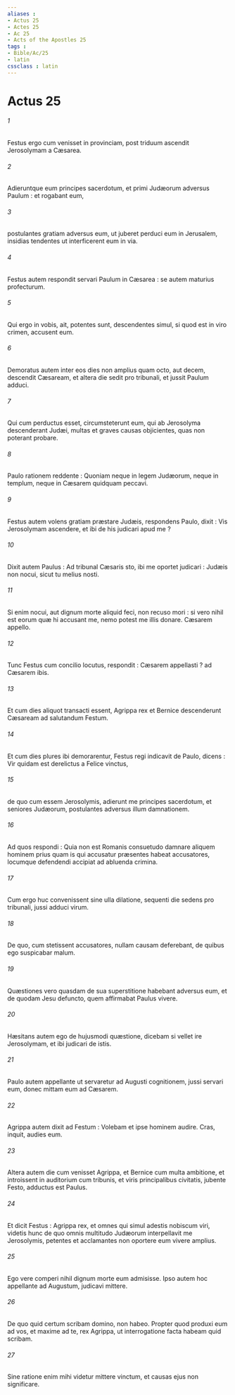 ```yaml
---
aliases : 
- Actus 25
- Actes 25
- Ac 25
- Acts of the Apostles 25
tags : 
- Bible/Ac/25
- latin
cssclass : latin
---
```


# Actus 25

###### 1
Festus ergo cum venisset in provinciam, post triduum ascendit Jerosolymam a Cæsarea.
###### 2
Adieruntque eum principes sacerdotum, et primi Judæorum adversus Paulum : et rogabant eum,
###### 3
postulantes gratiam adversus eum, ut juberet perduci eum in Jerusalem, insidias tendentes ut interficerent eum in via.
###### 4
Festus autem respondit servari Paulum in Cæsarea : se autem maturius profecturum.
###### 5
Qui ergo in vobis, ait, potentes sunt, descendentes simul, si quod est in viro crimen, accusent eum.
###### 6
Demoratus autem inter eos dies non amplius quam octo, aut decem, descendit Cæsaream, et altera die sedit pro tribunali, et jussit Paulum adduci.
###### 7
Qui cum perductus esset, circumsteterunt eum, qui ab Jerosolyma descenderant Judæi, multas et graves causas objicientes, quas non poterant probare.
###### 8
Paulo rationem reddente : Quoniam neque in legem Judæorum, neque in templum, neque in Cæsarem quidquam peccavi.
###### 9
Festus autem volens gratiam præstare Judæis, respondens Paulo, dixit : Vis Jerosolymam ascendere, et ibi de his judicari apud me ?
###### 10
Dixit autem Paulus : Ad tribunal Cæsaris sto, ibi me oportet judicari : Judæis non nocui, sicut tu melius nosti.
###### 11
Si enim nocui, aut dignum morte aliquid feci, non recuso mori : si vero nihil est eorum quæ hi accusant me, nemo potest me illis donare. Cæsarem appello.
###### 12
Tunc Festus cum concilio locutus, respondit : Cæsarem appellasti ? ad Cæsarem ibis.
###### 13
Et cum dies aliquot transacti essent, Agrippa rex et Bernice descenderunt Cæsaream ad salutandum Festum.
###### 14
Et cum dies plures ibi demorarentur, Festus regi indicavit de Paulo, dicens : Vir quidam est derelictus a Felice vinctus,
###### 15
de quo cum essem Jerosolymis, adierunt me principes sacerdotum, et seniores Judæorum, postulantes adversus illum damnationem.
###### 16
Ad quos respondi : Quia non est Romanis consuetudo damnare aliquem hominem prius quam is qui accusatur præsentes habeat accusatores, locumque defendendi accipiat ad abluenda crimina.
###### 17
Cum ergo huc convenissent sine ulla dilatione, sequenti die sedens pro tribunali, jussi adduci virum.
###### 18
De quo, cum stetissent accusatores, nullam causam deferebant, de quibus ego suspicabar malum.
###### 19
Quæstiones vero quasdam de sua superstitione habebant adversus eum, et de quodam Jesu defuncto, quem affirmabat Paulus vivere.
###### 20
Hæsitans autem ego de hujusmodi quæstione, dicebam si vellet ire Jerosolymam, et ibi judicari de istis.
###### 21
Paulo autem appellante ut servaretur ad Augusti cognitionem, jussi servari eum, donec mittam eum ad Cæsarem.
###### 22
Agrippa autem dixit ad Festum : Volebam et ipse hominem audire. Cras, inquit, audies eum.
###### 23
Altera autem die cum venisset Agrippa, et Bernice cum multa ambitione, et introissent in auditorium cum tribunis, et viris principalibus civitatis, jubente Festo, adductus est Paulus.
###### 24
Et dicit Festus : Agrippa rex, et omnes qui simul adestis nobiscum viri, videtis hunc de quo omnis multitudo Judæorum interpellavit me Jerosolymis, petentes et acclamantes non oportere eum vivere amplius.
###### 25
Ego vere comperi nihil dignum morte eum admisisse. Ipso autem hoc appellante ad Augustum, judicavi mittere.
###### 26
De quo quid certum scribam domino, non habeo. Propter quod produxi eum ad vos, et maxime ad te, rex Agrippa, ut interrogatione facta habeam quid scribam.
###### 27
Sine ratione enim mihi videtur mittere vinctum, et causas ejus non significare.
